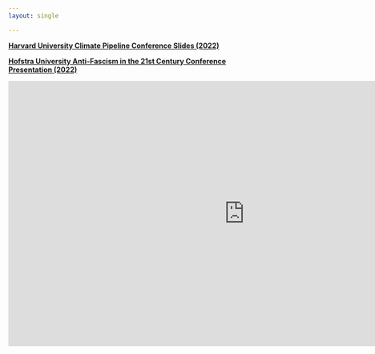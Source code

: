 ```yaml
---
layout: single

---
```


[**Harvard University Climate Pipeline Conference Slides (2022)**](/Final%20June%202022%20Harvard%20Climate%20Pipeline%20Conference%20Slides.pdf)

[**Hofstra University Anti-Fascism in the 21st Century Conference Presentation (2022)**](https://youtu.be/5Jiw7vaepFw?t=1322)

<iframe width="942" height="530" src="https://www.youtube.com/embed/5Jiw7vaepFw" title="Panel V Communicating Anti Fascism Strategies, Tactics, and Implications" frameborder="0" allow="accelerometer; autoplay; clipboard-write; encrypted-media; gyroscope; picture-in-picture; web-share" allowfullscreen></iframe>
